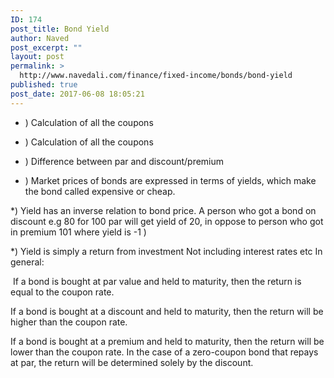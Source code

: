 ```yaml
---
ID: 174
post_title: Bond Yield
author: Naved
post_excerpt: ""
layout: post
permalink: >
  http://www.navedali.com/finance/fixed-income/bonds/bond-yield
published: true
post_date: 2017-06-08 18:05:21
---
```

* ) Calculation of all the coupons

* ) Calculation of all the coupons

* ) Difference between par and discount/premium

* ) Market prices of bonds are expressed in terms of yields, which make the bond called expensive or cheap.

*) Yield has an inverse relation to bond price. A person who got a bond on discount e.g 80 for 100 par will get yield of 20, in oppose to person who got in premium 101 where yield is -1 )

*) Yield is simply a return from investment Not including interest rates etc In general:

&nbsp;If a bond is bought at par value and held to maturity, then the return is equal to the coupon rate.&nbsp;

If a bond is bought at a discount and held to maturity, then the return will be higher than the coupon rate.&nbsp;

If a bond is bought at a premium and held to maturity, then the return will be lower than the coupon rate.&nbsp;In the case of a zero-coupon bond that repays at par, the return will be determined solely by the discount.
